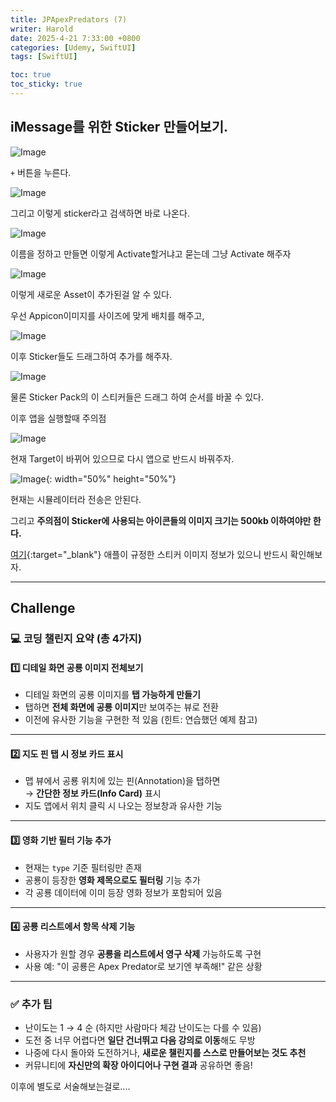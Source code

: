 ```yaml
---
title: JPApexPredators (7)
writer: Harold
date: 2025-4-21 7:33:00 +0800
categories: [Udemy, SwiftUI]
tags: [SwiftUI]

toc: true
toc_sticky: true
---
```


## iMessage를 위한 Sticker 만들어보기.

![Image](https://github.com/user-attachments/assets/d68db9d4-24f5-4693-9cce-da83c617f6ec)

`+` 버튼을 누른다.

![Image](https://github.com/user-attachments/assets/ffe24a21-c3d7-478c-9c44-52cef42de22c)

그리고 이렇게 sticker라고 검색하면 바로 나온다.

![Image](https://github.com/user-attachments/assets/e370754e-1ae9-4228-8ce4-31134e3e807e)

이름을 정하고 만들면 이렇게 Activate할거냐고 묻는데 그냥 Activate 해주자

![Image](https://github.com/user-attachments/assets/4443c4f1-ff43-4222-a4d2-a7e06c664bb7)

이렇게 새로운 Asset이 추가된걸 알 수 있다.

우선 Appicon이미지를 사이즈에 맞게 배치를 해주고,

![Image](https://github.com/user-attachments/assets/d18c2f58-5335-4478-9e2a-be7bf44e21d8)

이후 Sticker들도 드래그하여 추가를 해주자.

![Image](https://github.com/user-attachments/assets/f6fb700e-4ea5-47ab-b443-20c478f373e5)

물론 Sticker Pack의 이 스티커들은 드래그 하여 순서를 바꿀 수 있다.

이후 앱을 실행할때 주의점

![Image](https://github.com/user-attachments/assets/b43406c2-1f98-4207-8cc3-ba1382715729)

현재 Target이 바뀌어 있으므로 다시 앱으로 반드시 바꿔주자.

![Image](https://github.com/user-attachments/assets/8a20c55a-8470-44fb-9f9c-fa5a645485e5){: width="50%" height="50%"}

현재는 시뮬레이터라 전송은 안된다.

그리고 **주의점이 Sticker에 사용되는 아이콘들의 이미지 크기는 500kb 이하여야만 한다.**

[여기](https://developer.apple.com/design/human-interface-guidelines/imessage-apps-and-stickers){:target="_blank"} 애플이 규정한 스티커 이미지 정보가 있으니 반드시 확인해보자.

---

## Challenge

### 💻 코딩 챌린지 요약 (총 4가지)

#### 1️⃣ 디테일 화면 공룡 이미지 전체보기
- 디테일 화면의 공룡 이미지를 **탭 가능하게 만들기**
- 탭하면 **전체 화면에 공룡 이미지**만 보여주는 뷰로 전환
- 이전에 유사한 기능을 구현한 적 있음 (힌트: 연습했던 예제 참고)

---

#### 2️⃣ 지도 핀 탭 시 정보 카드 표시
- 맵 뷰에서 공룡 위치에 있는 핀(Annotation)을 탭하면  
  → **간단한 정보 카드(Info Card)** 표시
- 지도 앱에서 위치 클릭 시 나오는 정보창과 유사한 기능

---

#### 3️⃣ 영화 기반 필터 기능 추가
- 현재는 `type` 기준 필터링만 존재
- 공룡이 등장한 **영화 제목으로도 필터링** 기능 추가
- 각 공룡 데이터에 이미 등장 영화 정보가 포함되어 있음

---

#### 4️⃣ 공룡 리스트에서 항목 삭제 기능
- 사용자가 원할 경우 **공룡을 리스트에서 영구 삭제** 가능하도록 구현
- 사용 예: "이 공룡은 Apex Predator로 보기엔 부족해!" 같은 상황

---

### ✅ 추가 팁
- 난이도는 1 → 4 순 (하지만 사람마다 체감 난이도는 다를 수 있음)
- 도전 중 너무 어렵다면 **일단 건너뛰고 다음 강의로 이동**해도 무방
- 나중에 다시 돌아와 도전하거나, **새로운 챌린지를 스스로 만들어보는 것도 추천**
- 커뮤니티에 **자신만의 확장 아이디어나 구현 결과** 공유하면 좋음!

이후에 별도로 서술해보는걸로....